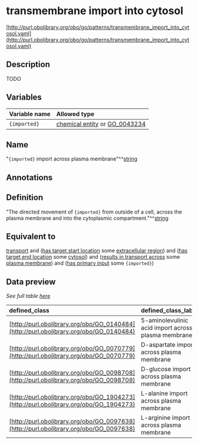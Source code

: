 # transmembrane import into cytosol

[http://purl.obolibrary.org/obo/go/patterns/transmembrane_import_into_cytosol.yaml](http://purl.obolibrary.org/obo/go/patterns/transmembrane_import_into_cytosol.yaml)

## Description

TODO




## Variables

| Variable name | Allowed type |
|:--------------|:-------------|
| `{imported}` | [chemical entity](http://purl.obolibrary.org/obo/CHEBI_24431) or [GO_0043234](http://purl.obolibrary.org/obo/GO_0043234) |

## Name

"`{imported}` import across plasma membrane"^^[string](http://www.w3.org/2001/XMLSchema#string)

## Annotations



## Definition

"The directed movement of `{imported}` from outside of a cell, across the plasma membrane and into the cytoplasmic compartment."^^[string](http://www.w3.org/2001/XMLSchema#string)

## Equivalent to

[transport](http://purl.obolibrary.org/obo/GO_0006810)  and ([has target start location](http://purl.obolibrary.org/obo/RO_0002338) some [extracellular region](http://purl.obolibrary.org/obo/GO_0005576))  and ([has target end location](http://purl.obolibrary.org/obo/RO_0002339) some [cytosol](http://purl.obolibrary.org/obo/GO_0005829))  and ([results in transport across](http://purl.obolibrary.org/obo/RO_0002342) some [plasma membrane](http://purl.obolibrary.org/obo/GO_0005886))  and ([has primary input](http://purl.obolibrary.org/obo/RO_0004009) some `{imported}`)







## Data preview

*See full table [here](https://github.com/geneontology/go-ontology/tree/master/src/design_patterns/transmembrane_import_into_cytosol.tsv)*

| defined_class | defined_class_label | imported | imported_label |
|:--|:--|:--|:--|
| [http://purl.obolibrary.org/obo/GO_0140484](http://purl.obolibrary.org/obo/GO_0140484) | 5-aminolevulinic acid import across plasma membrane | [http://purl.obolibrary.org/obo/CHEBI_356416](http://purl.obolibrary.org/obo/CHEBI_356416) | 5-ammoniolevulinate |
| [http://purl.obolibrary.org/obo/GO_0070779](http://purl.obolibrary.org/obo/GO_0070779) | D-aspartate import across plasma membrane | [http://purl.obolibrary.org/obo/CHEBI_29990](http://purl.obolibrary.org/obo/CHEBI_29990) | D-aspartate(1-) |
| [http://purl.obolibrary.org/obo/GO_0098708](http://purl.obolibrary.org/obo/GO_0098708) | D-glucose import across plasma membrane | [http://purl.obolibrary.org/obo/CHEBI_4167](http://purl.obolibrary.org/obo/CHEBI_4167) | D-glucopyranose |
| [http://purl.obolibrary.org/obo/GO_1904273](http://purl.obolibrary.org/obo/GO_1904273) | L-alanine import across plasma membrane | [http://purl.obolibrary.org/obo/CHEBI_57972](http://purl.obolibrary.org/obo/CHEBI_57972) | L-alanine zwitterion |
| [http://purl.obolibrary.org/obo/GO_0097638](http://purl.obolibrary.org/obo/GO_0097638) | L-arginine import across plasma membrane | [http://purl.obolibrary.org/obo/CHEBI_32682](http://purl.obolibrary.org/obo/CHEBI_32682) | L-argininium(1+) |

